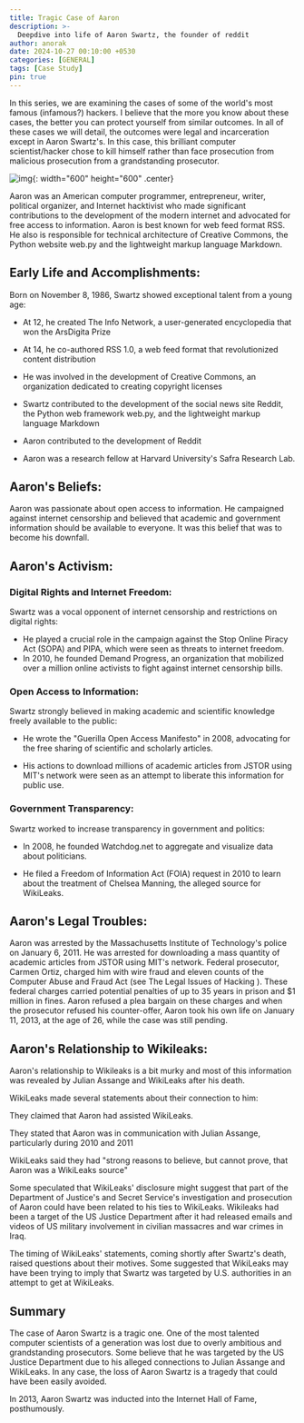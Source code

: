 ```yaml
---
title: Tragic Case of Aaron
description: >-
  Deepdive into life of Aaron Swartz, the founder of reddit
author: anorak
date: 2024-10-27 00:10:00 +0530
categories: [GENERAL]
tags: [Case Study]
pin: true
---
```


In this series, we are examining the cases of some of the world's most famous (infamous?) hackers. I believe that the more you know about these cases, the better you can protect yourself from similar outcomes. In all of these cases we will detail, the outcomes were legal and incarceration except in Aaron Swartz's. In this case, this brilliant computer scientist/hacker chose to kill himself rather than face prosecution from malicious prosecution from a grandstanding prosecutor.

![img](/assets/img/202410/aaron.webp){: width="600" height="600" .center}

 Aaron was an American computer programmer, entrepreneur, writer, political organizer, and Internet hacktivist who made significant contributions to the development of the modern internet and advocated for free access to information. Aaron is best known for web feed format RSS. He also is responsible for technical architecture of Creative Commons, the Python website web.py and the lightweight markup language Markdown.


## Early Life and Accomplishments:

Born on November 8, 1986, Swartz showed exceptional talent from a young age:

-    At 12, he created The Info Network, a user-generated encyclopedia that won the ArsDigita Prize
-   At 14, he co-authored RSS 1.0, a web feed format that revolutionized content distribution
-   He was involved in the development of Creative Commons, an organization dedicated to creating copyright licenses

 -   Swartz contributed to the development of the social news site Reddit, the Python web framework web.py, and the lightweight markup language Markdown

-    Aaron contributed to the development of Reddit

 -   Aaron was a research fellow at Harvard University's Safra Research Lab.

## Aaron's Beliefs:


Aaron was passionate about open access to information. He campaigned against internet censorship and believed that academic and government information should be available to everyone. It was this belief that was to become his downfall.

## Aaron's Activism:

### Digital Rights and Internet Freedom:

Swartz was a vocal opponent of internet censorship and restrictions on digital rights:

  -  He played a crucial role in the campaign against the Stop Online Piracy Act (SOPA) and PIPA, which were seen as threats to internet freedom.
  -  In 2010, he founded Demand Progress, an organization that mobilized over a million online activists to fight against internet censorship bills.

### Open Access to Information:

Swartz strongly believed in making academic and scientific knowledge freely available to the public:

 -   He wrote the "Guerilla Open Access Manifesto" in 2008, advocating for the free sharing of scientific and scholarly articles.


 -   His actions to download millions of academic articles from JSTOR using MIT's network were seen as an attempt to liberate this information for public use.

### Government Transparency:
Swartz worked to increase transparency in government and politics:

-    In 2008, he founded Watchdog.net to aggregate and visualize data about politicians.

 -   He filed a Freedom of Information Act (FOIA) request in 2010 to learn about the treatment of Chelsea Manning, the alleged source for WikiLeaks.

## Aaron's Legal Troubles:

Aaron was arrested by the Massachusetts Institute of Technology's police on January 6, 2011. He was arrested for downloading a mass quantity of academic articles from JSTOR using MIT's network. Federal prosecutor, Carmen Ortiz, charged him with wire fraud and eleven counts of the Computer Abuse and Fraud Act (see The Legal Issues of Hacking ). These federal charges  carried potential penalties of up to 35 years in prison and $1 million in fines. Aaron refused a plea bargain on these charges and when the prosecutor refused his counter-offer, Aaron took his own life on January 11, 2013, at the age of 26, while the case was still pending.


## Aaron's Relationship to Wikileaks:
Aaron's relationship to Wikileaks is a bit murky and most of this information was revealed by Julian Assange and WikiLeaks after his death.

WikiLeaks made several statements about their connection to him:

They claimed that Aaron had assisted WikiLeaks.

They stated that Aaron was in communication with Julian Assange, particularly 	during 2010 and 2011

WikiLeaks said they had "strong reasons to believe, but cannot prove, that 		Aaron was a WikiLeaks source"

Some speculated that WikiLeaks' disclosure might suggest that part of the Department of Justice's and Secret Service's investigation and prosecution of Aaron could have been related to his ties to WikiLeaks. Wikileaks had been a target of the US Justice Department after it had released emails and videos of US military involvement in civilian massacres and war crimes in Iraq.

The timing of WikiLeaks' statements, coming shortly after Swartz's death, raised questions about their motives. Some suggested that WikiLeaks may have been trying to imply that Swartz was targeted by U.S. authorities in an attempt to get at WikiLeaks.



## Summary 

The case of Aaron Swartz is a tragic one. One of the most talented computer scientists of a generation was lost due to overly ambitious and grandstanding prosecutors. Some believe that he was targeted by the US Justice Department due to his alleged connections to Julian Assange and WikiLeaks. In any case, the loss of Aaron Swartz is a tragedy that could have been easily avoided.

In 2013, Aaron Swartz was inducted into the Internet Hall of Fame, posthumously.







    

    




